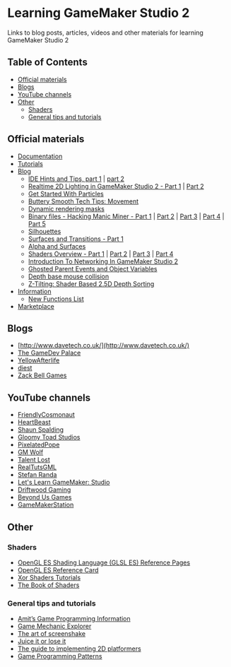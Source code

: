 # Learning GameMaker Studio 2
Links to blog posts, articles, videos and other materials for learning GameMaker Studio 2
## Table of Contents
* [Official materials](#official-materials)
* [Blogs](#blogs)
* [YouTube channels](#youtube-channels)
* [Other](#other)
	* [Shaders](#shaders)
	* [General tips and tutorials](#general-tips-and-tutorials)

## Official materials
* [Documentation](http://docs2.yoyogames.com/)
* [Tutorials](https://www.yoyogames.com/learn)
* [Blog](https://www.yoyogames.com/blog)
	* [IDE Hints and Tips, part 1](https://www.yoyogames.com/blog/415/gamemaker-studio-2-newsletter-5) 
	| [part 2](https://www.yoyogames.com/blog/416/gamemaker-studio-2-ide-hints-and-tips-part-2)
	* [Realtime 2D Lighting in GameMaker Studio 2 - Part 1](https://www.yoyogames.com/blog/419/realtime-2d-lighting-in-gamemaker-studio-2-part-1) 
	| [Part 2](https://www.yoyogames.com/blog/420/realtime-2d-lighting-in-gamemaker-studio-2-part-2)
	* [Get Started With Particles](https://www.yoyogames.com/blog/444/get-started-with-particles-in-gamemaker-studio-2)
	* [Buttery Smooth Tech Tips: Movement](https://www.yoyogames.com/blog/432/buttery-smooth-tech-tips-movement)
	* [Dynamic rendering masks](https://www.yoyogames.com/blog/430/dynamic-rendering-masks)
	* [Binary files - Hacking Manic Miner - Part 1](https://www.yoyogames.com/blog/421/binary-files-hacking-manic-miner-part-1)
	| [Part 2](https://www.yoyogames.com/blog/423/binary-files-hacking-manic-miner-part-2)
	| [Part 3](https://www.yoyogames.com/blog/424/binary-files-hacking-manic-miner-part-3)
	| [Part 4](https://www.yoyogames.com/blog/425/binary-files-hacking-manic-miner-part-4)
	| [Part 5](https://www.yoyogames.com/blog/426/binary-files-hacking-manic-miner-part-5)
	* [Silhouettes](https://www.yoyogames.com/blog/382/silhouettes)
	* [Surfaces and Transitions - Part 1](https://www.yoyogames.com/blog/387/surfaces-and-transitions-part-1)
	* [Alpha and Surfaces](https://www.yoyogames.com/blog/60/alpha-and-surfaces)
	* [Shaders Overview - Part 1](https://www.yoyogames.com/blog/14/shaders-overview-part-1) 
	| [Part 2](https://www.yoyogames.com/blog/16/shaders-overview-part-2) 
	| [Part 3](https://www.yoyogames.com/blog/17/shaders-overview-part-3) 
	| [Part 4](https://www.yoyogames.com/blog/18/shaders-overview-part-4)
	* [Introduction To Networking In GameMaker Studio 2](https://www.yoyogames.com/blog/446/introduction-to-networking-in-gamemaker-studio-2)
	* [Ghosted Parent Events and Object Variables](https://www.yoyogames.com/blog/454/ghosted-parent-events-and-object-variables)
	* [Depth base mouse collision](https://www.yoyogames.com/blog/427/depth-base-mouse-collision)
	* [Z-Tilting: Shader Based 2.5D Depth Sorting](https://www.yoyogames.com/blog/458/z-tilting-shader-based-2-5d-depth-sorting)
* [Information](https://help.yoyogames.com/hc/en-us/sections/206765708-Information)
	* [New Functions List ](https://help.yoyogames.com/hc/en-us/articles/231539867)
* [Marketplace](https://marketplace.yoyogames.com/)

## Blogs
* [http://www.davetech.co.uk/](http://www.davetech.co.uk/)
* [The GameDev Palace](https://gdpalace.wordpress.com/)
* [YellowAfterlife](https://yal.cc/)
* [diest](http://michaelvandiest.tumblr.com/tagged/tutorial)
* [Zack Bell Games](https://zackbellgames.com/)

## YouTube channels
* [FriendlyCosmonaut](https://www.youtube.com/channel/UCKCKHxkH8zqV9ltWZw0JFig/videos)
* [HeartBeast](https://www.youtube.com/user/uheartbeast/videos)
* [Shaun Spalding](https://www.youtube.com/user/999Greyfox/videos)
* [Gloomy Toad Studios](https://www.youtube.com/channel/UCmSLCkK6I5cONb-5N0v18Kw/videos)
* [PixelatedPope](https://www.youtube.com/user/PixelatedPope/videos)
* [GM Wolf](https://www.youtube.com/user/GMWolfTuts/videos)
* [Talent Lost](https://www.youtube.com/channel/UCGSreyyonwL8RSTomUlhuxw/videos)
* [RealTutsGML](https://www.youtube.com/user/RealTutsGML/videos)
* [Stefan Randa](https://www.youtube.com/channel/UCHkfmOA8oKhi29owGkZI0cg/videos)
* [Let's Learn GameMaker: Studio](https://www.youtube.com/user/letslearngamemaker/videos)
* [Driftwood Gaming](https://www.youtube.com/channel/UCJH5XV4YrFDwhdbX4VISqUQ/videos)
* [Beyond Us Games](https://www.youtube.com/channel/UCHfgp0ynCQhlTyMiTPvPBkg/videos)
* [GameMakerStation](https://www.youtube.com/channel/UCG9UNVaFpL0qCFUvIys1omg/videos)

## Other
### Shaders
* [OpenGL ES Shading Language (GLSL ES) Reference Pages](https://www.khronos.org/registry/OpenGL/specs/es/2.0/es_cm_spec_2.0.pdf)
* [OpenGL ES Reference Card](https://www.khronos.org/opengles/sdk/docs/reference_cards/OpenGL-ES-2_0-Reference-card.pdf)
* [Xor Shaders Tutorials](http://xorshaders.weebly.com/)
* [The Book of Shaders](https://thebookofshaders.com/)

### General tips and tutorials
* [Amit’s Game Programming Information](http://www-cs-students.stanford.edu/~amitp/gameprog.html)
* [Game Mechanic Explorer](https://gamemechanicexplorer.com/#)
* [The art of screenshake](https://www.youtube.com/watch?v=AJdEqssNZ-U)
* [Juice it or lose it](https://www.youtube.com/watch?v=Fy0aCDmgnxg)
* [The guide to implementing 2D platformers](http://higherorderfun.com/blog/2012/05/20/the-guide-to-implementing-2d-platformers/)
* [Game Programming Patterns](http://gameprogrammingpatterns.com/)
